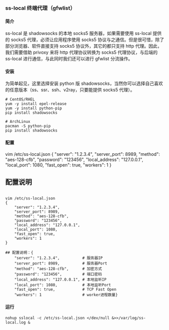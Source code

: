 ### ss-local 终端代理（gfwlist）

#### 简介

ss-local 是 shadowsocks 的本地 socks5 服务器，如果需要使用 ss-local 提供的 socks5 代理，必须让应用程序使用 socks5 协议与之通信。但是很可惜，除了部分浏览器、软件直接支持 socks5 协议外，其它的都只支持 http 代理。因此，我们需要借助 privoxy 来将 http 代理协议转换为 socks5 代理协议，与后端的 ss-local 进行通信，与此同时我们还可以进行 gfwlist 分流操作。

#### 安装

为简单起见，这里选择安装 python 版 shadowsocks，当然你可以选择自己喜欢的任意版本（ss、ssr、ssh、v2ray，只要能提供 socks5 代理）。

```
# CentOS/RHEL
yum -y install epel-release
yum -y install python-pip
pip install shadowsocks

# ArchLinux
pacman -S python-pip
pip install shadowsocks

```
#### 配置


vim /etc/ss-local.json
{
    "server": "1.2.3.4",
    "server_port": 8989,
    "method": "aes-128-cfb",
    "password": "123456",
    "local_address": "127.0.0.1",
    "local_port": 1080,
    "fast_open": true,
    "workers": 1
}

## 配置说明

```

vim /etc/ss-local.json
{
    "server": "1.2.3.4",
    "server_port": 8989,
    "method": "aes-128-cfb",
    "password": "123456",
    "local_address": "127.0.0.1",
    "local_port": 1080,
    "fast_open": true,
    "workers": 1
}

## 配置说明：{
    "server": "1.2.3.4",          # 服务器IP
    "server_port": 8989,          # 服务器Port
    "method": "aes-128-cfb",      # 加密方式
    "password": "123456",         # 端口密码
    "local_address": "127.0.0.1", # 本地监听IP
    "local_port": 1080,           # 本地监听Port
    "fast_open": true,            # TCP Fast Open
    "workers": 1                  # worker进程数量}
```
#### 运行

```
nohup sslocal -c /etc/ss-local.json </dev/null &>>/var/log/ss-local.log &

```
